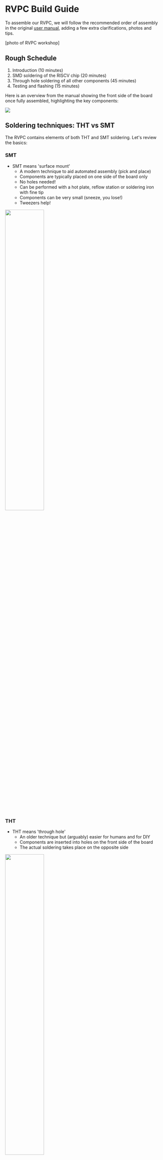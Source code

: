 # RVPC Build Guide

To assemble our RVPC, we will follow the recommended order of assembly in the original [user manual](./DOCUMENTS/RVPC-user-manual.pdf), adding a few extra clarifications, photos and tips.

[photo of RVPC workshop]

## Rough Schedule

1. Introduction (10 minutes)
2. SMD soldering of the RISCV chip (20 minutes)
3. Through hole soldering of all other components (45 minutes)
4. Testing and flashing (15 minutes)

Here is an overview from the manual showing the front side of the board once fully assembled, highlighting the key components:

<img src="./IMAGES/overview.png">

## Soldering techniques: THT vs SMT

The RVPC contains elements of both THT and SMT soldering. Let's review the basics:

### SMT

- SMT means 'surface mount'
	- A modern technique to aid automated assembly (pick and place)
	- Components are typically placed on one side of the board only
	- No holes needed!
	- Can be performed with a hot plate, reflow station or soldering iron with fine tip
	- Components can be very small (sneeze, you lose!)
	- Tweezers help!

<img src="./IMAGES/soldering_SMT.jpg" width="50%">

### THT

- THT means 'through hole'
	- An older technique but (arguably) easier for humans and for DIY
	- Components are inserted into holes on the front side of the board
	- The actual soldering takes place on the opposite side
	
<img src="./IMAGES/soldering_THT.jpg" width="50%">

## Step 0: Getting Started Laying Out the Components 

Now is a good time to open up the bag, familiarise yourself with each component and check everything is there. Here is a summary Bill of Materials (BOM) of all the components of the RVPC, in the recommended order of assembly:

| Step | Number | Code | Description |
|------|--------|------|-------------|
| 1    | 1      | n/a   | Printed Circuit Board |
| 2    | 1      | U1   | CH32V003J4M6(SOP8) |
| 3    | 1      | R7   | 100Ω Resistor BROWN-BLACK-BROWN-GOLD |
| 4    | 3      | R2, R3, R4 | 470Ω Resistor YELLOW-PURPLE-BROWN |
| 5    | 4      | R1, R5, R6, R8 | 2k Resistor RED-BLACK-RED-GOLD |
| 6    | 1      | D1   | 1N4148 Diode |
| 7    | 1      | C1   | 100nF (marked 104) |
| 8    | 1      | T1   | 2N3904 Transistor (NPN) |
| 9    | 1      | PWR_LED1 | 5mm LED (red)  |
| 10    | 1      | SPK1 | Speaker/Buzzer |
| 11   | 1      | PGM/DBG1 | 2-pin header |
| 12   | 1      | PS2_KBD1 | PS2 keyboard connector (Mini-DIN) |
| 13   | 1      | VGA1 | VGA connector |
| 14   | 1      | PWR_JACK1 | Barrel Power Jack (2mm - YDJ-1134)|

### Key Points About the Build

- Pay special attention to the orientation of the CH32V003 chip. There is a small black circle on the chip itself, which should orient towards the white circle on the board

- Don't forgot to complete the last step, to bridge one set of the red, green or blue terminals on the back of the board (otherwise nothing will appear on the screen!)

- Use a 5V power supply only! 9V or higher will burn the chip. We use a standard phone charger and a USB to barrel jack cable.

## Step 1: Inspecting the Printed Circuit Board

First take a good look at the PCB, to differentiate the front and back sides and identify where to place each component using the codes above. All components are placed on the front side of the board.

Front side:
<img src="./IMAGES/step0_pcb_front.jpg" width="30%">

Back side:
<img src="./IMAGES/step0_pcb_back.jpg" width="30%">

## Step 2: CH32V003 RISC-V Microcontroller Unit

<img src="./IMAGES/step1_component.jpg">

- This is marked U1 on the board and it will be the brains of our PC
- It is the trickiest element to solder correctly, because it's the smallest!
- It is a surface-mount (SMT) component meaning it is soldered to the front side of the board only
- Orientation of the chip _matters_. Match the small black circle on the chip with the white circle on the board

<img src="./IMAGES/step1_component.jpg">

There are three ways solder this one, as described below. Whichever method you choose, it's good to have a pair of tweezers at hand to hold the chip in place. Working in pairs is also a good idea. If you have more experience, please help the others on your table to get this right!

### Method 1: Hot plate

We have set up some hot plate in the room if you want to try this method. The process goes as follows:

<img src="./IMAGES/step1_method1_hot_plate.jpg">
<img src="./IMAGES/step1_method1_solder_paste.jpg">

1. Using the syringe provided, place a small amount of solder paste on each of the U1 pads (silver areas)
2. Place your RVPC circuit board on the hot plate, front-side up
3. Use tweezers to carefully place the chip on top of pads that you previously put the  solder paste onto. Pay attention to orientation! Match the small black circle on the chip with the white circle on the board
4. Heat the hot plate to 160°C and wait until you see the solder melt. Increase the temperature slowly if you don't see any result with in a few minutes.

### Method 2: Soldering iron (with fine tip)

It is also possible to solder the chip by hand, if you have a steady hand. It helps to have an extra person to hold the chip in place, leaving you both hands free to hold the iron in place and apply the solder.

Here we won't use solder paste, just normal solder tin.

1. Start with a corner leg of the chip
2. Hold the component in place with the tweezers
3. Use the soldering iron to apply heat to the pad and the leg together. Be careful not overapply solder (thinner solder helps here)
4. Move on to solder the opposite corner leg, then all the remaining pins

### Method 3: Hot-air rework station

Another alternative is to use a hot-air rework station. We have one available to try. This is essentially a very directional heat gun. Here's a quick guide:

1. Using the syringe provided, place a small amount of solder paste on each of the U1 pads (silver areas)
2. Set up the hot-air station and start with temperature low (around 300°C)
3. Aim the hot air gun at one side of legs of your chip and wait until the solder paste melts and fuses the legs to the pads
4. Move around to the other side of the chip legs and repeat

## Through-hole Soldering Basics

Congratulations, from here on in it gets easier! The rest of the components in the build are all through-hole (THT) and a bit more human-friendly to work with.

Here are some basic tips for working with a soldering iron. If you already have experience, move on to [Step 3](#step-3-100Ω-resistor)

- A good iron should have a silvery tip and solder should run easily onto it at a standard temp of around 340 degrees. Don't start soldering components until this is the case!

- To get an iron in good shape: rotate the iron whilst applying solder to the tip to find a spot where the solder melts. Try to expand on this spot until the whole tip is silvery and solder melts everywhere. Return to this process anytime you notice the iron's performance deteriorating.

- Don't worry about wasting a little solder. When there's too much just clean up the tip on a wet sponge or wire brush as you go. 

### Silver rules of soldering

In soldering, we like silver - not golden - rules!

1. Apply the principle 'heat the place you want the solder to go'. Often this is both 'pad' and 'pin'.
2. Not too little, not too much solder: too little and the connection won't be solid, too much and you risk bridging other components
3. Solder should always 'fuse' to the pad, not ball up on top. If this happens, apply heat the the pad to encourage the solder the flow down in place
4. Start with temperature low (e.g. 340°C) and turn up if needed: larger areas or thicker wire require more heat
5. Snip away from you: when snipping off excess wire, aim the board away from you to avoid pinging yourself in the eye!

### Technique

For all the rest of the steps we will follow the same process

1.  Insert the component into the marked place on the front side of the board
2. Flip the board and bend wires/pins back at 45 degrees to keep in place
3. Solder one of the pins/wires to the silver solder pad
4. Flip the board and check for flushness - correct this now if there are any issues
5. Solder the remaining pins/wires
6. Snip off any excess wires, taking care to point the board away from you

If you're new to soldering, we suggest to go component-by-component. If you have more experience, you may wish to place, solder and snip more components at one time.

## Step 3: 100Ω Resistor

<img src="./IMAGES/step2_led bend.jpg">

<img src="./IMAGES/step2_component.jpg">

- There is one of these, marked R7 on the board
- The colour code on the resistor shows: BROWN-BLACK-BROWN-GOLD

## Step 4: 470Ω Resistor

<img src="./IMAGES/step3_component.jpg">

- There are 3 of these, marked R2, R3 and R4 on the board
- The colour code on each resistor shows: YELLOW-PURPLE-BROWN
- Orientation does not matter, it can be soldered either way round

## Step 5: 2k Resistor

<img src="./IMAGES/step4_component.jpg">

- There are 4 of these, marked R1, R5, R6 and R8 on the board
- The colour code on each resistor shows: RED-BLACK-RED-GOLD
- Orientation does not matter, it can be soldered either way round

## Step 6: 1N4148 Diode

<img src="./IMAGES/step5_component.jpg">

- There is just one of these, marked D1 on the board.
- Orientation here _does_ matter, the black line on the diode should align with
-- the white line and/or...
-- where the K is printed and/or...
-- the square pad

## Step 7: 100nF Cermamic Capacitor

<img src="./IMAGES/step6_component.jpg">

- There is just one of these, marked C1 on the board
- It can be identified by the number 104 printed on it
- Orientation does not matter, it can be soldered either way round

## Step 8: 2N3904 NPN Transistor

<img src="./IMAGES/step7_component.jpg">

- There is just one of these, marked T1 on the board
- Orientation here _does_ matter - insert the transistor to match silk screen marking on the board

## Step 9: 5mm Red LED

<img src="./IMAGES/step8_component.jpg">

- There is just one of these, marked PWR_LED1 on the board
- Orientation here _does_ matter, the longest leg should go through the round pad (closest to the side marked A)

## Step 10: Speaker

<img src="./IMAGES/step9_component.jpg">

- There is just one of these, marked SPK1 on the board
- Orientation here _does_ matter, the leg marked with a plus sign (+) should go to the corresponding hole also marked with a plus sign (square pad)

## Step 11: 2-pin Programming Header

<img src="./IMAGES/step10_component.jpg">

- There is just one of these, marked PGM/DBG1 on the board
- Orientation doesn't matter
- Be sure to solder it to the front side, the same as all other components

## Step 12: PS2 Keyboard Connector

<img src="./IMAGES/step11_component.jpg">

- There is just one of these, marked PS2_KBD1 on the board
- It can only be oriented one way
- The larger pins at either side are mounting pins, so don't strictly need solder to function electrically, but it helps for stability

## Step 13: VGA Connector

<img src="./IMAGES/step12_component.jpg">

- There is just one of these, marked VGA1 on the board
- It can only be oriented one way around

## Step 14: Power Jack Connector

<img src="./IMAGES/step13_component.jpg">

There is just one of these, marked PWR_JACK1 on the board

## Step 15: Bridging

- On the back side of the board, close to the VGA connector, you will see three pairs of small pads
- These define the colour of image on the screen (monochrome)
- If you don't connect at least one of these pairs, nothing will diplays
- In our experience, more than one can set of pads can be bridged to get secondary colours

## Step 16: First test

You can test your RVPC with the display and power cable you have been given. If you want to flash it, we have also set up one flashing station.

- Be sure to use a 5V USB power bank or phone charger and a USB to barrel jack cable, not a higher voltage standard power supply!

- When plugged/powered, the LED should light and the speaker should emit a short startup sound.

- It's normal for the screen to flicker a bit!

- Not all VGA monitors work with the RVPC. In general we found that older lower resolution monitors have a better chance to succeed